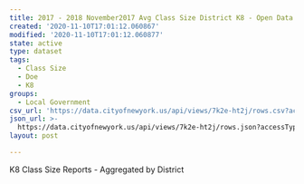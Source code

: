 ```yaml
---
title: 2017 - 2018 November2017 Avg Class Size District K8 - Open Data Portal
created: '2020-11-10T17:01:12.060867'
modified: '2020-11-10T17:01:12.060877'
state: active
type: dataset
tags:
  - Class Size
  - Doe
  - K8
groups:
  - Local Government
csv_url: 'https://data.cityofnewyork.us/api/views/7k2e-ht2j/rows.csv?accessType=DOWNLOAD'
json_url: >-
  https://data.cityofnewyork.us/api/views/7k2e-ht2j/rows.json?accessType=DOWNLOAD
layout: post

---
```

K8 Class Size Reports - Aggregated by District

